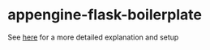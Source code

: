 # appengine-flask-boilerplate

See [here](https://cloud.google.com/appengine/docs/standard/python/getting-started/python-standard-env) for a more detailed explanation and setup
